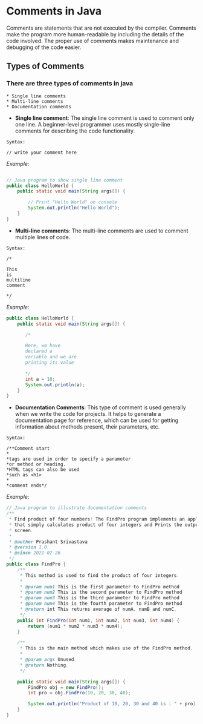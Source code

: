 # Comments in Java

Comments are statements that are not executed by the compiler. Comments make the program more human-readable by including the details of the code involved. The proper use of comments makes maintenance and debugging of the code easier.


## Types of Comments
 
### There are three types of comments in java

    * Single line comments
    * Multi-line comments
    * Documentation comments
 

* **Single line comment**: The single line comment is used to comment only one line. A beginner-level programmer uses mostly single-line comments for describing the code functionality. 

```
Syntax: 

// write your comment here
```


*Example:*

```Java 

// Java program to show single line comment
public class HelloWorld {
    public static void main(String args[]) {

        // Print "Hello World" on console
        System.out.println("Hello World");
    }
}
```

* **Multi-line comments**: The multi-line comments are used to comment multiple lines of code.
 
```
Syntax: 

/*

This 
is
multiline
comment

*/
``` 

*Example:*
 
```Java
public class HelloWorld {
    public static void main(String args[]) {

       /*

       Here, we have
       declared a 
       variable and we are
       printing its value

       */
       int a = 10;
       System.out.println(a);
    }
}
```

* **Documentation Comments**: This type of comment is used generally when we write the code for projects. It helps to generate a documentation page for reference, which can be used for getting information about methods present, their parameters, etc.
 
```
Syntax:

/**Comment start
*
*tags are used in order to specify a parameter
*or method or heading.
*HTML tags can also be used 
*such as <h1>
*
*comment ends*/
```

*Example:*
 
```Java
// Java program to illustrate documentation comments 
/**
 * Find product of four numbers! The FindPro program implements an application
 * that simply calculates product of four integers and Prints the output on the
 * screen.
 * 
 * @author Prashant Srivastava
 * @version 1.0
 * @since 2021-02-26
 */
public class FindPro {
    /**
     * This method is used to find the product of four integers.
     * 
     * @param num1 This is the first parameter to FindPro method
     * @param num2 This is the second parameter to FindPro method
     * @param num3 This is the third parameter to FindPro method
     * @param num4 This is the fourth parameter to FindPro method
     * @return int This returns average of numA, numB and numC.
     */
    public int FindPro(int num1, int num2, int num3, int num4) {
        return (num1 * num2 * num3 * num4);
    }

    /**
     * This is the main method which makes use of the FindPro method.
     * 
     * @param args Unused.
     * @return Nothing.
     */

    public static void main(String args[]) {
        FindPro obj = new FindPro();
        int pro = obj.FindPro(10, 20, 30, 40);

        System.out.println("Product of 10, 20, 30 and 40 is : " + pro);
    }
}
```
